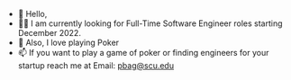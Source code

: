 <!--![](https://komarev.com/ghpvc/?username=piyushbag&color=dc143c)-->

- 👋 Hello,
- :student: I am currently looking for Full-Time Software Engineer roles starting December 2022.
- 👀 Also, I love playing Poker
- 📫 If you want to play a game of poker or finding engineers for your startup reach me at Email: pbag@scu.edu
<!--
- [![Piyush's github stats](https://github-readme-stats.vercel.app/api?username=piyushbag)](https://github.com/piyushbag/github-readme-stats)
-->


<!---
piyushbag/piyushbag is a ✨ special ✨ repository because its `README.md` (this file) appears on your GitHub profile.
You can click the Preview link to take a look at your changes.
--->
